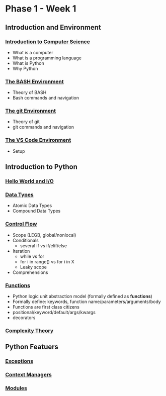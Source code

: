 # Phase 1 - Week 1

## Introduction and Environment

### [Introduction to Computer Science](https://github.com/ByteAcademy-Curriculum/Python-Full-Stack/blob/master/Slides/Phase%201/Week%201/Slides/Introduction-to-Computer-Science.md)
* What is a computer
* What is a programming language
* What is Python
* Why Python

### [The BASH Environment](https://github.com/ByteAcademy-Curriculum/Python-Full-Stack/blob/master/Slides/Phase%201/Week%201/Slides/The-BASH-Environment.md)
* Theory of BASH
* Bash commands and navigation

### [The git Environment](https://github.com/ByteAcademy-Curriculum/Python-Full-Stack/blob/master/Slides/Phase%201/Week%201/Slides/The-git-Environment.md)
* Theory of git
* git commands and navigation

### [The VS Code Environment](https://github.com/ByteAcademy-Curriculum/Python-Full-Stack/blob/master/Slides/Phase%201/Week%201/Slides/The-VS-Code-Environment.md)
* Setup

## Introduction to Python

### [Hello World and I/O](https://github.com/ByteAcademy-Curriculum/Python-Full-Stack/blob/master/Slides/Phase%201/Week%201/Slides/Hello-World-and-IO.md)

### [Data Types](https://github.com/ByteAcademy-Curriculum/Python-Full-Stack/blob/master/Slides/Phase%201/Week%201/Slides/Data-Types.md)
* Atomic Data Types
* Compound Data Types

### [Control Flow](https://github.com/ByteAcademy-Curriculum/Python-Full-Stack/blob/master/Slides/Phase%201/Week%201/Slides/Control-Flow.md)

* Scope (LEGB, global/nonlocal)
* Conditionals
  * several if vs if/elif/else
* Iteration
  * while vs for
  * for i in range() vs for i in X
  * Leaky scope
* Comprehensions
 
### [Functions](https://github.com/ByteAcademy-Curriculum/Python-Full-Stack/blob/master/Slides/Phase%201/Week%201/Slides/Functions.md)

* Python logic unit abstraction model (formally defined as **functions**)
* Formally define: keywords, function name/parameters/arguments/body
* Functions are first class citizens
* positional/keyword/default/args/kwargs
* decorators

### [Complexity Theory](https://github.com/ByteAcademy-Curriculum/Python-Full-Stack/blob/master/Slides/Phase%201/Week%201/Slides/Complexity-Theory.md)

## Python Featuers

### [Exceptions](https://github.com/ByteAcademy-Curriculum/Python-Full-Stack/blob/master/Slides/Phase%201/Week%201/Slides/Exceptions.md)

### [Context Managers](https://github.com/ByteAcademy-Curriculum/Python-Full-Stack/blob/master/Slides/Phase%201/Week%201/Slides/Context-Managers.md)

### [Modules](https://github.com/ByteAcademy-Curriculum/Python-Full-Stack/blob/master/Slides/Phase%201/Week%201/Slides/Modules.md)

